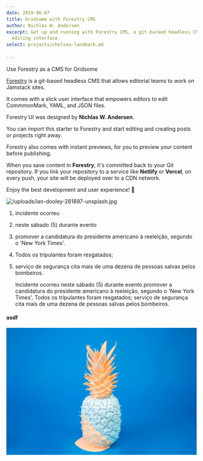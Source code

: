 ```yaml
---
date: 2019-06-07
title: Gridsome with Forestry CMS
author: Nichlas W. Andersen
excerpt: Get up and running with Forestry CMS, a git-backed headless CMS with a slick
  editing interface.
select: projects/chelsea-landmark.md

---
```

Use Forestry as a CMS for Gridsome

[Forestry](https://forestry.io) is a git-based headless CMS that allows editorial teams to work on Jamstack sites.

It comes with a slick user interface that empowers editors to edit CommmonMark, YAML, and JSON files.

Forestry UI was designed by **Nichlas W. Andersen**.

You can import this starter to Forestry and start editing and creating posts or projects right away.

Forestry also comes with instant previews, for you to preview your content before publishing.

When you save content in **Forestry**, it's committed back to your Git repository. If you link your repository to a service like **Netlify** or **Vercel**, on every push, your site will be deployed over to a CDN network.

Enjoy the best development and user experience! 🚀

![/uploads/ian-dooley-281897-unsplash.jpg](https://app.forestry.io/sites/yru2i-hxqcssca/body-media//uploads/ian-dooley-281897-unsplash.jpg)

1. Incidente ocorreu
2. neste sábado (5) durante evento
3. promover a candidatura do presidente americano à reeleição, segundo o 'New York Times'.
4. Todos os tripulantes foram resgatados;
5. serviço de segurança cita mais de uma dezena de pessoas salvas pelos bombeiros.

    Incidente ocorreu neste sábado (5) durante evento promover a
    candidatura do presidente americano à reeleição,
    segundo o 'New York Times'. Todos os tripulantes foram resgatados; serviço
    de segurança cita mais de uma dezena de pessoas salvas pelos bombeiros.

#### asdf

![](/uploads/cody-davis-253925-unsplash.jpg)